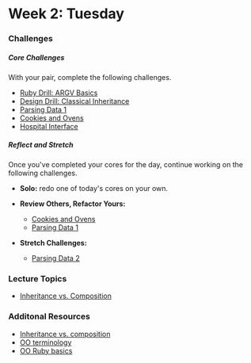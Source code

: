 # Week 2:  Tuesday

### Challenges

##### Core Challenges
With your pair, complete the following challenges.
- [Ruby Drill: ARGV Basics](https://github.com/bobolinks-2014/ruby-drill-argv-basics-challenge)
- [Design Drill: Classical Inheritance](https://github.com/bobolinks-2014/design-drill-classical-inheritance-challenge)
- [Parsing Data 1](https://github.com/bobolinks-2014/parsing-data-1-csv-in-csv-out-challenge)
- [Cookies and Ovens](https://github.com/bobolinks-2014/cookies-and-ovens-challenge)
- [Hospital Interface](https://github.com/bobolinks-2014/hospital-interface-challenge)

##### Reflect and Stretch
Once you've completed your cores for the day, continue working on the following challenges.

- **Solo:** redo one of today's cores on your own.

- **Review Others, Refactor Yours:**
  - [Cookies and Ovens](https://github.com/bobolinks-2014/cookies-and-ovens-challenge)
  - [Parsing Data 1](https://github.com/bobolinks-2014/parsing-data-1-csv-in-csv-out-challenge)


- **Stretch Challenges:**
  - [Parsing Data 2](https://github.com/bobolinks-2014/parsing-data-2-csv-in-anything-out-challenge)



### Lecture Topics
- [Inheritance vs. Composition](../resources/lectures.md#inheritance-vs-composition)

### Additonal Resources

- [Inheritance vs. composition](http://ruby.learncodethehardway.org/book/ex44.html)
- [OO terminology](https://gist.github.com/brickthorn/69d4feddd5857ba69a7f)
- [OO Ruby basics](http://www.tutorialspoint.com/ruby/ruby_object_oriented.htm)








